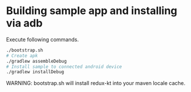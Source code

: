 # Building sample app and installing via adb

Execute following commands.

```sh
./bootstrap.sh
# Create apk
./gradlew assembleDebug
# Install sample to connected android device 
./gradlew installDebug
```

WARNING: bootstrap.sh will install redux-kt into your maven locale cache.

